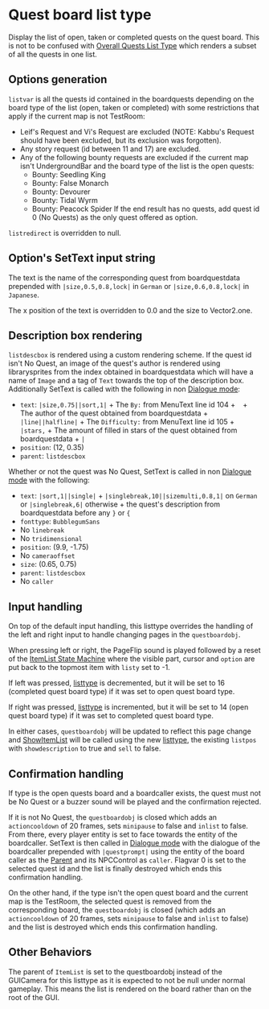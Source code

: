 # Quest board list type

Display the list of open, taken or completed quests on the quest board. This is not to be confused with [Overall Quests List Type](Overall%20Quests%20List%20Type.md) which renders a subset of all the quests in one list.

## Options generation

`listvar` is all the quests id contained in the boardquests depending on the board type of the list (open, taken or completed) with some restrictions that apply if the current map is not TestRoom:

* Leif's Request and Vi's Request are excluded (NOTE: Kabbu's Request should have been excluded, but its exclusion was forgotten).
* Any story request (id between 11 and 17) are excluded.
* Any of the following bounty requests are excluded if the current map isn't UndergroundBar and the board type of the list is the open quests:
  * Bounty: Seedling King
  * Bounty: False Monarch
  * Bounty: Devourer
  * Bounty: Tidal Wyrm
  * Bounty: Peacock Spider
    If the end result has no quests, add quest id 0 (No Quests) as the only quest offered as option.

`listredirect` is overridden to null.

## Option's SetText input string

The text is the name of the corresponding quest from boardquestdata prepended with `|size,0.5,0.8,lock|` in `German` or `|size,0.6,0.8,lock|` in `Japanese`.

The x position of the text is overridden to 0.0 and the size to Vector2.one.

## Description box rendering

`listdescbox` is rendered using a custom rendering scheme. If the quest id isn't No Quest, an image of the quest's author is rendered using librarysprites from the index obtained in boardquestdata which will have a name of `Image` and a tag of `Text` towards the top of the description box. Additionally SetText is called with the following in non [Dialogue mode](../../SetText/Dialogue%20mode.md):

* `text`: `|size,0.75||sort,1|` + The `By:` from MenuText line id 104 + ` ` + The author of the quest obtained from boardquestdata + `|line||halfline|` + The `Difficulty:` from MenuText line id 105 + ` |stars,` + The amount of filled in stars of the quest obtained from boardquestdata + `|`
* `position`: (12, 0.35)
* `parent`: `listdescbox`

Whether or not the quest was No Quest, SetText is called in non [Dialogue mode](../../SetText/Dialogue%20mode.md) with the following:

* `text`: `|sort,1||single|` + `|singlebreak,10||sizemulti,0.8,1|` on `German` or  `|singlebreak,6|` otherwise + the quest's description from boardquestdata before any `}` or `{`
* `fonttype`: `BubblegumSans`
* No `linebreak`
* No `tridimensional`
* `position`: (9.9, -1.75)
* No `cameraoffset`
* `size`: (0.65, 0.75)
* `parent`: `listdescbox`
* No `caller`

## Input handling

On top of the default input handling, this listtype overrides the handling of the left and right input to handle changing pages in the `questboardobj`.

When pressing left or right, the PageFlip sound is played followed by a reset of the [ItemList State Machine](../ItemList%20State%20Machine.md) where the visible part, cursor and `option` are put back to the topmost item with `listy` set to -1. 

If left was pressed, [listtype](../listtype.md) is decremented, but it will be set to 16 (completed quest board type) if it was set to open quest board type.

If right was pressed, [listtype](../listtype.md) is incremented, but it will be set to 14 (open quest board type) if it was set to completed quest board type.

In either cases, `questboardobj` will be updated to reflect this page change and [ShowItemList](../ShowItemList.md) will be called using the new [listtype](../listtype.md), the existing `listpos` with `showdescription` to true and `sell` to false.

## Confirmation handling

If type is the open quests board and a boardcaller exists, the quest must not be No Quest or a buzzer sound will be played and the confirmation rejected.

If it is not No Quest, the `questboardobj` is closed which adds an `actioncooldown` of 20 frames, sets `minipause` to false and `inlist` to false. From there, every player entity is set to face towards the entity of the boardcaller. SetText is then called in [Dialogue mode](../../SetText/Dialogue%20mode.md) with the dialogue of the boardcaller prepended with `|questprompt|` using the entity of the board caller as the [Parent](../../SetText/Commands/Individual%20commands/Parent.md) and its NPCControl as `caller`. Flagvar 0 is set to the selected quest id and the list is finally destroyed which ends this confirmation handling.

On the other hand, if the type isn't the open quest board and the current map is the TestRoom, the selected quest is removed from the corresponding board, the `questboardobj` is closed (which adds an `actioncooldown` of 20 frames, sets `minipause` to false and `inlist` to false) and the list is destroyed which ends this confirmation handling.

## Other Behaviors

The parent of `ItemList` is set to the questboardobj instead of the GUICamera for this listtype as it is expected to not be null under normal gameplay. This means the list is rendered on the board rather than on the root of the GUI.
